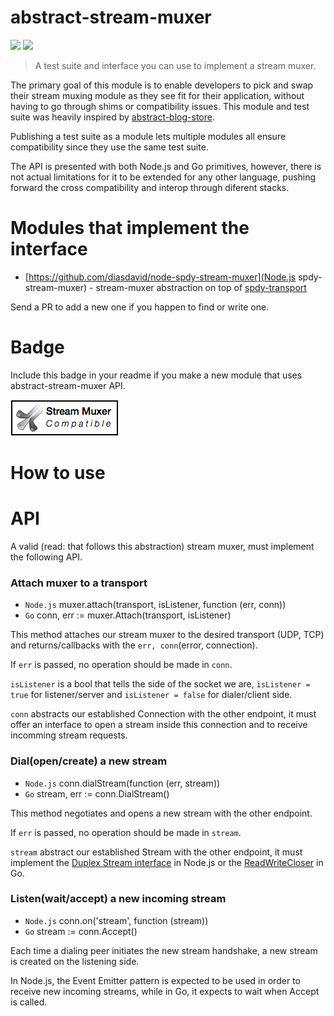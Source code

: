 abstract-stream-muxer
=====================

[![](https://img.shields.io/badge/made%20by-Protocol%20Labs-blue.svg?style=flat-square)](http://ipn.io) [![](https://img.shields.io/badge/freenode-%23ipfs-blue.svg?style=flat-square)](http://webchat.freenode.net/?channels=%23ipfs)

> A test suite and interface you can use to implement a stream muxer.

The primary goal of this module is to enable developers to pick and swap their stream muxing module as they see fit for their application, without having to go through shims or compatibility issues. This module and test suite was heavily inspired by [abstract-blog-store](https://github.com/maxogden/abstract-blob-store).

Publishing a test suite as a module lets multiple modules all ensure compatibility since they use the same test suite.

The API is presented with both Node.js and Go primitives, however, there is not actual limitations for it to be extended for any other language, pushing forward the cross compatibility and interop through diferent stacks.

# Modules that implement the interface

- [https://github.com/diasdavid/node-spdy-stream-muxer](Node.js spdy-stream-muxer) - stream-muxer abstraction on top of [spdy-transport](https://github.com/indutny/spdy-transport)

Send a PR to add a new one if you happen to find or write one.

# Badge

Include this badge in your readme if you make a new module that uses abstract-stream-muxer API.

![](/img/badge.png)

# How to use


# API

A valid (read: that follows this abstraction) stream muxer, must implement the following API.

### Attach muxer to a transport

- `Node.js` muxer.attach(transport, isListener, function (err, conn))
- `Go` conn, err := muxer.Attach(transport, isListener)

This method attaches our stream muxer to the desired transport (UDP, TCP) and returns/callbacks with the `err, conn`(error, connection).

If `err` is passed, no operation should be made in `conn`.

`isListener` is a bool that tells the side of the socket we are, `isListener = true` for listener/server and `isListener = false` for dialer/client side.

`conn` abstracts our established Connection with the other endpoint, it must offer an interface to open a stream inside this connection and to receive incomming stream requests.

### Dial(open/create) a new stream

- `Node.js` conn.dialStream(function (err, stream))
- `Go` stream, err := conn.DialStream()

This method negotiates and opens a new stream with the other endpoint.

If `err` is passed, no operation should be made in `stream`.

`stream` abstract our established Stream with the other endpoint, it must implement the [Duplex Stream interface](https://nodejs.org/api/stream.html#stream_class_stream_duplex) in Node.js or the [ReadWriteCloser](http://golang.org/pkg/io/#ReadWriteCloser) in Go.

### Listen(wait/accept) a new incoming stream

- `Node.js` conn.on('stream', function (stream)) 
- `Go` stream := conn.Accept()

Each time a dialing peer initiates the new stream handshake, a new stream is created on the listening side.

In Node.js, the Event Emitter pattern is expected to be used in order to receive new incoming streams, while in Go, it expects to wait when Accept is called.
